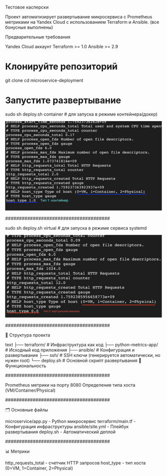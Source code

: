 Тестовое касперски

Проект автоматизирует развертывание микросервиса с Prometheus метриками на Yandex Cloud с использованием Terraform и Ansible. (все бонусные выполнены)

Предварительные требования

Yandex Cloud аккаунт
Terraform >= 1.0
Ansible >= 2.9

# Клонируйте репозиторий
git clone <repository-url>
cd microservice-deployment

# Запустите развертывание
sudo sh deploy.sh container # для запуска в режиме контейнера(докер)

![Container](./images/container.png)

######################################

sudo sh deploy.sh virtual # для запуска в режиме сервиса systemd

![Container](./images/virt.png)

######################################

📁 Структура проекта

text
├── terraform/          # Инфраструктура как код
├── python-metrics-app/ # Исходный код приложения
├── ansible/            # Конфигурация и развертывание
├── ssh/                # SSH ключи (генерируется автоматически, но нужен root)
└── deploy.sh           # Основной скрипт развертывания
🔧 Функциональность

######################################

Prometheus метрики на порту 8080
Определение типа хоста (VM/Container/Physical)

######################################

🗂️ Основные файлы

microservice/app.py - Python микросервис
terraform/main.tf - Конфигурация инфраструктуры
ansible/site.yml - Плейбук развертывания
deploy.sh - Автоматический деплой

######################################

📊 Метрики

http_requests_total - счетчик HTTP запросов
host_type - тип хоста (0=VM, 1=Container, 2=Physical)
